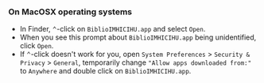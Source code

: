 ### On MacOSX operating systems
* In Finder, <kbd>⌃</kbd>-click on `BiblioIMHICIHU.app` and select `Open`.
* When you see this prompt about `BiblioIMHICIHU.app` being unidentified, click `Open`.
* If <kbd>⌃</kbd>-click doesn't work for you, open `System Preferences` > `Security & Privacy` > `General`, temporarily change `"Allow apps downloaded from:"` to `Anywhere` and double click on `BiblioIMHICIHU.app`.
